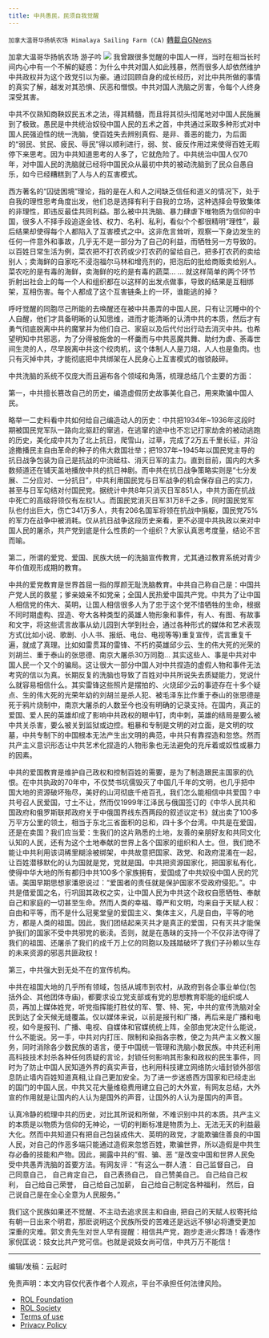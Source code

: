 ```yaml
---
title: 中共愚民，民须自我觉醒
---
```

`加拿大温哥华扬帆农场 Himalaya Sailing Farm (CA)` [轉載自GNews](https://gnews.org/zh-hans/1772933/)

加拿大温哥华扬帆农场 游子吟
![](https://assets.gnews.org/wp-content/uploads/2021/12/文贵说.png)
我曾跟很多觉醒的中国人一样，当时在相当长时间内心中有一个不解的疑惑：为什么中共对国人如此残暴，然而很多人却依然维护中共政权并为这个政党引以为豪。通过回顾自身的成长经历，对比中共所做的事情的真实了解，越发对其恐惧、厌恶和憎恨。中共对国人洗脑之厉害，令每个人终身深受其害。

中共不仅熟知商鞅奴民五术之法，得其精髓，而且将其彻头彻尾地对中国人民施展到了极致。愚民是中共统治奴役中国人民的五术之首，中共通过采取多种形式对中国人民强迫性的统一洗脑，使百姓失去辨别真假、是非、善恶的能力，为后面的“弱民、贫民、疲民、辱民”得以顺利进行，弱、贫、疲反作用过来使得百姓无暇停下来思考。因为中共知道思考的人多了，它就危险了。中共统治中国人仅70年，对中国人民的洗脑就已经将中国民众从最初中共的被动洗脑到了民众自愚自乐，如今已经糟糕到了人与人的互害模式。

西方著名的“囚徒困境”理论，指的是在人和人之间缺乏信任和道义的情况下，处于自我的理性思考角度出发，他们总是选择有利于自我的立场，这种选择会导致集体的非理性，即违反最佳共同利益。那么被中共洗脑、暴力肆虐下唯物质为信仰的中国，很多人不择手段追逐金钱、权力、名利、私利，看似个个都很精明“理性”，最后结果却使得每个人都陷入了互害模式之中。这非危言耸听，观察一下身边发生的任何一件意外和事故，几乎无不是一部分为了自己的利益，而牺牲另一方导致的。以百姓日常生活为例，菜农把不打农药或少打农药的留给自己，把多打农药的卖给别人；卖海鲜的自家吃不浸泡福尔马林和增亮剂的，把泡后的批给商贩卖给别人。菜农吃的是有毒的海鲜，卖海鲜的吃的是有毒的蔬菜… … 就这样简单的两个环节折射出社会上的每一个人和组织都在以这样的出发点做事，导致的结果是互相绑架，互相伤害。每个人都成了这个互害链条上的一环，谁能逃的掉？

呼吁觉醒的同胞尽己所能的去唤醒还在被中共愚弄的中国人民，只有让沉睡中的个人自醒，他们才具备明晰的认知思维，进而才能清晰的认清中共的本质，然后才有勇气彻底脱离中共的魔掌并为他们自己、家庭以及后代付出行动去消灭中共。也希望明知中共邪恶，为了分得被施舍的一杯羹而与中共恶魔共舞、助纣为虐、荼毒世间生灵的人，尽早脱离中共这个绞肉机，这个体制人人是刀俎，人人也是鱼肉。也只有灭掉中共，才能彻底把中共绑架在人民身心上互害模式的枷锁敲碎。

中共洗脑的系统不仅庞大而且遍布各个领域和角落，梳理总结几个主要的方面：

第一，中共擅长篡改自己的历史，编造虚假历史故事美化自己，用来欺骗中国人民。

略举一二史料看中共如何给自己编造动人的历史：中共把1934年~1936年这段时期被国民党军队一路向北驱赶的窜逃，在逃窜的途中也不忘记打家劫舍的被动逃跑的历史，美化成中共为了北上抗日，爬雪山，过草，完成了2万五千里长征，并沿途撒播民主自由革命的种子的伟大救国壮举；把1937年~1945年以国民党主导的抗日战争包装为自己是抗战的中流砥柱、消灭日军的主力。直到目前，国内的大多数频道还在铺天盖地播放中共的抗日神剧。而中共在抗日战争策略实则是“七分发展、二分应对、一分抗日”，中共利用国民党与日军战争的机会保存自己的实力，甚至与日军勾结对付国民党。据统计中共8年只消灭日军851人，中共方面在抗战中死亡的高级将领仅有左权1人。而国民党消灭日军31万8千之多，同时国民党军队也付出巨大，伤亡341万多人，共有206名国军将领在抗战中捐躯，国民党75%的军力在战争中被消耗。仅从抗日战争这段历史来看，更不必提中共执政以来对中国人民的屠杀，共产党到底是什么性质的一个组织？大家认真思考度量，结论不言而喻。

第二，所谓的爱党、爱国、民族大统一的洗脑宣传教育，尤其通过教育系统对青少年价值观形成期的教育。

中共的爱党教育是世界首屈一指的厚颜无耻洗脑教育。中共自己称自己是：中国共产党人民的救星；爹亲娘亲不如党亲；全国人民热爱中国共产党。中共为了让中国人相信党的伟大、英明，让国人相信很多人为了忠于这个党不惜牺牲的生命，根据不同时期虚构、捏造、夸大各种类型的英雄人物形象和事件，有人、有图、有故事和文字，将这些谎言故事从幼儿园到大学到社会，通过各种形式的媒体和艺术表现方式(比如小说、歌剧、小人书、报纸、电台、电视等等)重复宣传，谎言重复千遍，就成了真理。比如如雷贯耳的雷锋、不朽的英雄邱少云、生的伟大死的光荣的刘胡兰、重于泰山的张思德、南京大屠杀30万同胞… 其实这些人、事是中共对中国人民一个又个的骗局。这让很大一部分中国人对中共捏造的虚假人物和事件无法考究的信以为真。长期反复的洗脑也导致了百姓对中共所说失去质疑能力，党说什么就容易相信什么。其实雷锋这些照片是摆拍的、火烧邱少云的事迹存在十多个疑点、生的伟大死的光荣年幼的刘胡兰是杀人犯、被毛泽东比作重于泰山的张思德是死于鸦片烧制中，南京大屠杀的人数至今也没有明确的记录支持。在国内，真正的爱国、爱人民的英雄却成了影响中共政权的眼中钉，肉中刺，英雄的结局是要么被中共关杀害，要么被关到监狱或边控。粗暴和专制是文明的对立面，是文明的坟墓，中共专制下的中国根本无法产生出文明的典范，中共只有靠捏造和忽悠。然而共产主义意识形态让中共艺术化捏造的人物形象也无法避免的充斥着或奴性或暴力的因素。

中共的爱国教育是维护自己政权和控制百姓的需要，是为了制造跟民主国家的仇恨。在中共执政的70年中，不仅焚书坑儒毁灭了中国几千年的文明，也几乎把中国大地的资源破坏殆尽，美好的山河彻底千疮百孔，我们怎么能相信中共爱国？中共号召人民爱国，寸土不让，然而仅1999年江泽民与俄国签订的《中华人民共和国政府和俄罗斯联邦政府关于中俄国界线东西两段的叙述议定书》就出卖了100多万平方公里的领土，相当于东北三省面积的总和，四十多个台湾。中共是在爱国，还是在卖国？我们应当爱：生我们的这片熟悉的土地，友善的亲朋好友和共同文化认知的人民，还有为这个土地奉献的世界上各个国家的组织和人士。但，我们绝不能让中共利用该词稀里糊涂被绑架，中共故意把国家、政党、和政府混淆在一起，让百姓潜移默化的认为国就是党，党就是国。中共把资源国家化，把国家私有化，使得中华大地的所有都归中共100多个家族拥有，爱国成了中共奴役中国人民的咒语。美国早期思想家潘恩说过：“爱国者的责任就是保护国家不受政府侵犯。”。中共是借爱国之名，行巩固其政权之实，让中国人民为中共这个政权自愿牺牲、奉献自己和家庭的一切甚至生命。然而人类的幸福、尊严和文明，均来自于天赋人权：自由和平等，而不是什么冠冕堂皇的爱国主义、集体主义，凡是自由，平等的地方，都是人类的祖国。因此，我们团结起来灭共才是真正的爱国，只有灭共才能保护我们的国家不受中共邪党的亵渎。否则，就是在愚昧的支持一个不仅非法夺得了我们的祖国、还屠杀了我们的成千万上亿的同胞以及践踏破坏了我们子孙赖以生存的未来资源的邪恶共匪政权！

第三，中共强大到无处不在的宣传机构。

中共在祖国大地的几乎所有领域，包括从城市到农村，从政府到各企事业单位(包括外企、其他团体寺庙)，都要求设立党支部或有党的思想教育职能的组织或人员，再加上媒体姓党，听党指挥能打胜仗的军、警、特、宪，中共的宣传洗脑对全民到达了全天候无缝覆盖。仅以媒体来说，以前是报刊和广播，再后来是广播和电视，如今是报刊、广播、电视、自媒体和官媒统统上阵，全部由党决定什么能说，什么不能说。另一手，中共对内打压、限制和染指各宗教，使之为共产主义教义服务，同时消除各少数民族的语言，便于中国统一管理和洗脑小数民族。中共还利用高科技技术封杀各种任何质疑的言论，封锁任何影响其形象和政权的民生事件，同时为了防止中国人民知道外界的真实声音，也利用科技建立网络防火墙封锁外部信息防止墙内百姓知道真相,让自己更加安全。为了进一步迷惑西方国家和已经走出的国门的中国人民，中共又花大量维稳费用建立自己的大外宣，有网友总结，大外宣的作用就是让国内的人认为是国外的声音，让国外的人认为是国内的声音。

认真冷静的梳理中共的历史，对比其所说和所做，不难识别中共的本质。共产主义的本质是以物质为信仰的无神论，一切的判断标准是物质为上、无法无天的利益最大化。然而中共知道只有把自己包装成伟大、英明的政党，才能欺骗住善良的中国人民，对自己的作恶多端只能通过造假来忽悠百姓，欺骗世界，所以造假是中共生存必备的技能和产物。因此，揭露中共的”假、骗、恶 “是改变中国和世界人民免受中共愚弄洗脑的首要方法。有网友评：“有这么一群人渣： 自己监督自己， 自己同意自己， 自己肯定自己， 自己表扬自己， 自己赞美自己。 自己给自己权利， 自己给自己荣誉， 自己给自己加薪， 自己给自己制定各种福利， 然后，自己说自己是在全心全意为人民服务。”

我们这个民族如果还不觉醒、不主动去追求民主和自由, 把自己的天赋人权寄托给有朝一日出来个明君，那麽说明这个民族所受的苦难还是远远不够!必将遭受更加深重的灾难。郭文贵先生对世人早有提醒：相信共产党，跑步走进火葬场！香港作家倪匡说：妓女比共产党可信。也就是说妓女尚可信，中共万万不能信！

* * *

编辑/发稿：云起时

 

免责声明：本文内容仅代表作者个人观点，平台不承担任何法律风险。

- [ROL Foundation](https://rolfoundation.org/)
- [ROL Society](https://rolsociety.org/)
- [Terms of use](https://gnews.org/terms-of-use-3/)
- [Privacy Policy](https://gnews.org/privacy-policy/)
